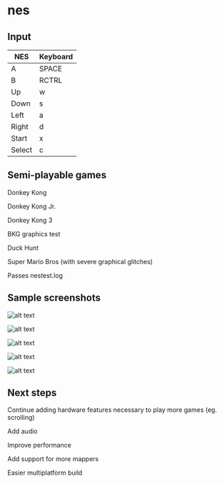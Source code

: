 # nes

## Input
| NES  | Keyboard |
|------|----------|
|A     | SPACE    |
|B     | RCTRL    |
|Up    | w        |
|Down  | s        |
|Left  | a        |
|Right | d        |
|Start | x        |
|Select| c        |

## Semi-playable games

Donkey Kong

Donkey Kong Jr.

Donkey Kong 3

BKG graphics test

Duck Hunt

Super Mario Bros (with severe graphical glitches)

Passes nestest.log

## Sample screenshots

![alt text](http://i.imgur.com/l8PIM2s.png "Duck Hunt")


![alt text](http://i.imgur.com/Hqn8VdK.png "Donkey Kong")


![alt text](http://i.imgur.com/jaTuBZP.png "Super Mario Bros")


![alt text](http://i.imgur.com/Z8NCH6w.png "Donkey Kong Jr.")


![alt text](http://i.imgur.com/t1FyQDb.png "Pacman")

## Next steps

Continue adding hardware features necessary to play more games (eg. scrolling)

Add audio

Improve performance

Add support for more mappers

Easier multiplatform build
